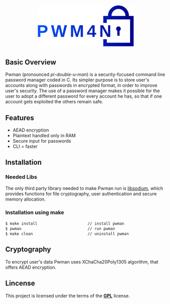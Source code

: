 <h1 align="center">
    <img width="300" alt="PWM4N" src="https://github.com/some0necoding/pwman/blob/main/.github/pwman_logo_%232.svg">
</h1>

<!-- links and badges here -->

## Basic Overview

Pwman (pronounced *pi-double-u-man*) is a security-focused command line password manager coded in C.
Its simpler purpose is to store user's accounts along with passwords in encrypted format, in order
to improve user's security. The use of a password manager makes it possible for the user
to adopt a different password for every account he has, so that if one account gets exploited the
others remain safe.

## Features
- AEAD encryption
- Plaintext handled only in RAM
- Secure input for passwords
- CLI = faster

## Installation

### Needed Libs

The only third party library needed to make Pwman run is [libsodium](https://doc.libsodium.org/installation),
which provides functions for file cryptography, user authentication and secure memory allocation.

### Installation using make

```
$ make install                      // install pwman
$ pwman                             // run pwman
$ make clean                        // uninstall pwman
```

## Cryptography

To encrypt user's data Pwman uses XChaCha20Poly1305 algorithm, that offers AEAD encryption.

<!--
The algorithm used to support file cryptography in pwman is XChaCha20Poly1305, an AEAD 
(Authenticated Encryption with Additional Data) algorithm.   
AEAD encryption aims to provide three security and privacy goals:  
- confidentiality  
- integrity  
- authenticity    

The algorithm is composed of two cryptographic primitives: XChaCha20 and Poly1305.

#### XChaCha20 - Confidentiality 

XChaCha20 is the most recent and secure evolution of ChaCha20, based on Salsa20, a symmetric stream 
cypher that performs ARX (add-rotate-XOR) operations on the given stream using 256-bit key and 192-bit 
nonce.   
It is usually preferred over AES for CPUs where AES acceleration is not supported due to its better
performance.

#### Poly1305 - Integrity and Authenticity

Poly1305 is a cryptographic MAC (Message Authentication Code) used to verify authenticity and data 
integrity of a message.  
It works similarly to a digital signature function, but using symmetric encryption: provided a key and 
an input string (in this case the plaintext), the function returns a unique hash value (*tag*) that gets 
appended at the end of the cyphertext. To verify integrity and authenticity of the message, the appended 
tag must match the one obtained by passing in the function the same key and the decrypted cyphertext. --> 


## Lincense

This project is licensed under the terms of the [**GPL**](https://github.com/some0necoding/pwman/blob/main/LICENSE.md) license.